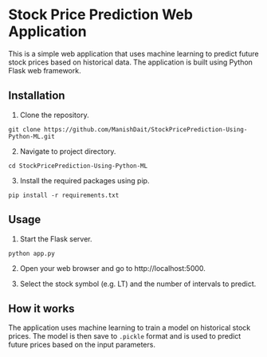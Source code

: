 # Stock Price Prediction Web Application

This is a simple web application that uses machine learning to predict future stock prices based on historical data. The application is built using Python Flask web framework.

## Installation

1. Clone the repository.
```
git clone https://github.com/ManishDait/StockPricePrediction-Using-Python-ML.git
```
2. Navigate to project directory.
```
cd StockPricePrediction-Using-Python-ML
```
3. Install the required packages using pip.
```
pip install -r requirements.txt
```

## Usage

1. Start the Flask server.
```
python app.py
```
2. Open your web browser and go to http://localhost:5000.

3. Select the stock symbol (e.g. LT) and the number of intervals to predict.

## How it works

The application uses machine learning to train a model on historical stock prices. The model is then save to `.pickle` format and is used to predict future prices based on the input parameters.
